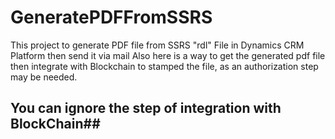 # GeneratePDFFromSSRS
This project to generate PDF file from SSRS "rdl" File in Dynamics CRM Platform then send it via mail
Also here is a way to get the generated pdf file then integrate with Blockchain to stamped the file, as an authorization step may be needed.
## You can ignore the step of integration with BlockChain##
